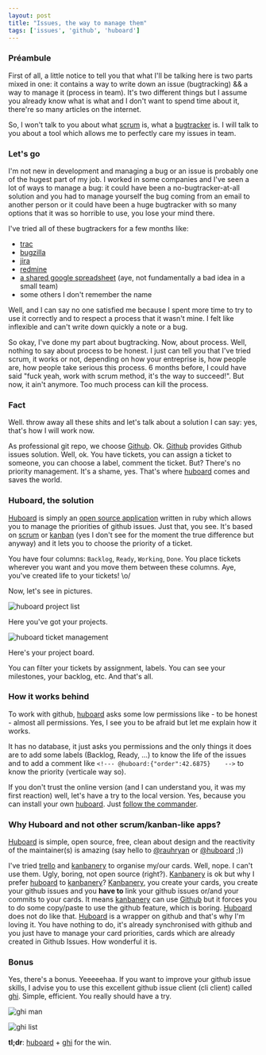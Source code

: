 ```yaml
---
layout: post
title: "Issues, the way to manage them"
tags: ['issues', 'github', 'huboard']
---
```


### Préambule

First of all, a little notice to tell you that what I'll be talking here is two parts mixed in one: it contains a way to write down an issue (bugtracking) && a way to manage it (process in team). It's two different things but I assume you already know what is what and I don't want to spend time about it, there're so many articles on the internet.

So, I won't talk to you about what [scrum](http://en.wikipedia.org/wiki/Scrum_%28development%29) is, what a [bugtracker](http://en.wikipedia.org/wiki/Bugtracker) is. I will talk to you about a tool which allows me to perfectly care my issues in team.

### Let's go

I'm not new in development and managing a bug or an issue is probably one of the hugest part of my job. I worked in some companies and I've seen a lot of ways to manage a bug: it could have been a no-bugtracker-at-all solution and you had to manage yourself the bug coming from an email to another person or it could have been a huge bugtracker with so many options that it was so horrible to use, you lose your mind there.

I've tried all of these bugtrackers for a few months like:

* [trac](http://trac.edgewall.org/)
* [bugzilla](http://www.bugzilla.org/)
* [jira](http://www.atlassian.com/software/jira/)
* [redmine](http://www.redmine.org/)
* [a shared google spreadsheet](https://drive.google.com) (aye, not fundamentally a bad idea in a small team)
* some others I don't remember the name

Well, and I can say no one satisfied me because I spent more time to try to use it correctly and to respect a process that it wasn't mine. I felt like inflexible and can't write down quickly a note or a bug.

So okay, I've done my part about bugtracking. Now, about process. Well, nothing to say about process to be honest. I just can tell you that I've tried scrum, it works or not, depending on how your entreprise is, how people are, how people take serious this process. 6 months before, I could have said "fuck yeah, work with scrum method, it's the way to succeed!". But now, it ain't anymore. Too much process can kill the process.

### Fact

Well. throw away all these shits and let's talk about a solution I can say: yes, that's how I will work now.

As professional git repo, we choose [Github](https://github.com/). Ok. [Github](https://github.com/) provides Github issues solution. Well, ok. You have tickets, you can assign a ticket to someone, you can choose a label, comment the ticket. But? There's no priority management. It's a shame, yes. That's where [huboard](http://huboard.com/) comes and saves the world.

### Huboard, the solution

[Huboard](http://huboard.com/) is simply an [open source application](https://github.com/rauhryan/huboard) written in ruby which allows you to manage the priorities of github issues. Just that, you see. It's based on [scrum](http://en.wikipedia.org/wiki/Scrum_%28development%29) or [kanban](http://en.wikipedia.org/wiki/Kanban) (yes I don't see for the moment the true difference but anyway) and it lets you to choose the priority of a ticket.

You have four columns: ```Backlog```, ```Ready```, ```Working```, ```Done```. You place tickets wherever you want and you move them between these columns. Aye, you've created life to your tickets! \o/

Now, let's see in pictures.

![huboard project list]({{site.baseurl}}/content/img/huboard-1.png)

Here you've got your projects.

![huboard ticket management]({{site.baseurl}}/content/img/huboard-2.png)

Here's your project board.

You can filter your tickets by assignment, labels. You can see your milestones, your backlog, etc. And that's all.

### How it works behind

To work with github, [huboard](http://huboard.com/) asks some low permissions like - to be honest - almost all permissions. Yes, I see you to be afraid but let me explain how it works.

It has no database, it just asks you permissions and the only things it does are to add some labels (Backlog, Ready, ...) to know the life of the issues and to add a comment like ```<!--- @huboard:{"order":42.6875}    -->``` to know the priority (verticale way so).

If you don't trust the online version (and I can understand you, it was my first reaction) well, let's have a try to the local version. Yes, because you can install your own [huboard](http://huboard.com/). Just [follow the commander](https://github.com/rauhryan/huboard#to-run-locally).

### Why Huboard and not other scrum/kanban-like apps?

[Huboard](http://huboard.com/) is simple, open source, free, clean about design and the reactivity of the maintainer(s) is amazing (say hello to [@rauhryan](https://twitter.com/rauhryan) or [@huboard](https://twitter.com/huboard) ;))

I've tried [trello](https://trello.com/) and [kanbanery](https://kanbanery.com/) to organise my/our cards. Well, nope. I can't use them. Ugly, boring, not open source (right?).
[Kanbanery](https://kanbanery.com/) is ok but why I prefer [huboard](http://huboard.com/) to [kanbanery](https://kanbanery.com/)? [Kanbanery](https://kanbanery.com/), you create your cards, you create your github issues and you __have to__ link your github issues or/and your commits to your cards. It means [kanbanery](https://kanbanery.com/) can use [Github](https://github.com/) but it forces you to do some copy/paste to use the github feature, which is boring. [Huboard](http://huboard.com/) does not do like that. [Huboard](http://huboard.com/) is a wrapper on github and that's why I'm loving it. You have nothing to do, it's already synchronised with github and you just have to manage your card priorities, cards which are already created in Github Issues. How wonderful it is.

### Bonus

Yes, there's a bonus. Yeeeeehaa. If you want to improve your github issue skills, I advise you to use this excellent github issue client (cli client) called [ghi](https://github.com/stephencelis/ghi). Simple, efficient. You really should have a try.

![ghi man]({{site.baseurl}}/content/img/ghi-man.png)

![ghi list]({{site.baseurl}}/content/img/ghi-list.png)

__tl;dr__: [huboard](http://huboard.com/) + [ghi](https://github.com/stephencelis/ghi) for the win.

